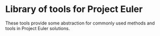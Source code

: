 #  Library of tools for Project Euler

These tools provide some abstraction for commonly used methods and tools in Project Euler solutions.
